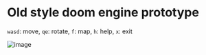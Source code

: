 # Old style doom engine prototype

`wasd`: move, `qe`: rotate, `f`: map, `h`: help, `x`: exit

![image](https://user-images.githubusercontent.com/62064707/138357266-93314a60-dd71-4f2e-8f46-6b932b51d33d.png)

